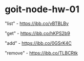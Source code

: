 # goit-node-hw-01

"list" - https://ibb.co/vBTBLBv

"get" - https://ibb.co/hKPS2b9

"add" - https://ibb.co/0GSrK4C

"remove" - https://ibb.co/TLBCRtk
